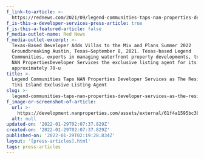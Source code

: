 ```yaml
---
f_link-to-article: >-
  https://rednews.com/2021/09/legend-communities-taps-nan-properties-developer-services-as-the-residences-at-tiki-island-exclusive-listing-agent/
f_is-this-a-developer-services-press-article: true
f_is-this-a-featured-article: false
f_media-outlet-name: Red News
f_media-outlet-excerpt: >-
  Texas-Based Developer Adds Villas to the Mix and Plans Summer 2022
  Groundbreaking Austin, Texas—September 8, 2021. Texas-based Legend
  Communities, experts in managing waterfront property developments, today named
  NAN PropertiesDeveloper Services the exclusive listing agent for its
  approximately 70-u
title: >-
  Legend Communities Taps NAN Properties Developer Services as The Residences at
  Tiki Island Exclusive Listing Agent
slug: >-
  legend-communities-taps-nan-properties-developer-services-as-the-residences-at-tiki-island-exclusive-listing-agent
f_image-or-screenshot-of-article:
  url: >-
    https://development.nanproperties.com/assets/external/61f4a1595bc38a57699a08a0_screen20shot202022-01-2120at209.59.51%20AM.png
  alt: null
updated-on: '2022-01-29T02:07:37.829Z'
created-on: '2022-01-29T02:07:37.829Z'
published-on: '2022-01-29T02:19:28.834Z'
layout: '[press-articles].html'
tags: press-articles
---
```



